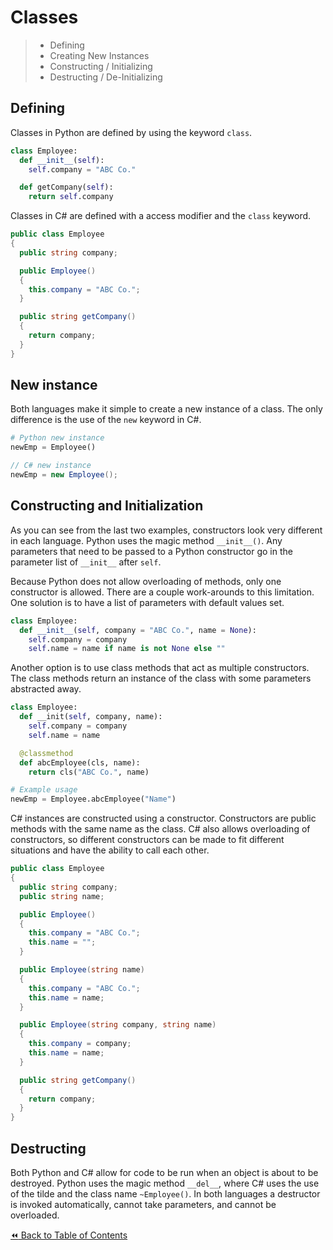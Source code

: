 # Classes
>- Defining
>- Creating New Instances
>- Constructing / Initializing
>- Destructing / De-Initializing

## Defining
Classes in Python are defined by using the keyword `class`.
```python
class Employee:
  def __init__(self):
    self.company = "ABC Co."

  def getCompany(self):
    return self.company
```

Classes in C# are defined with a access modifier and the `class` keyword.
```csharp
public class Employee
{
  public string company;

  public Employee()
  {
    this.company = "ABC Co.";
  }

  public string getCompany()
  {
    return company;
  }
}
```

## New instance
Both languages make it simple to create a new instance of a class. The only difference is the use of the `new` keyword in C#.
```python
# Python new instance
newEmp = Employee()
```

```csharp
// C# new instance
newEmp = new Employee();
```
## Constructing and Initialization
As you can see from the last two examples, constructors look very different in each language. Python uses the magic method `__init__()`. Any parameters that need to be passed to a Python constructor go in the parameter list of `__init__` after `self`.

Because Python does not allow overloading of methods, only one constructor is allowed. There are a couple work-arounds to this limitation. One solution is to have a list of parameters with default values set.
```python
class Employee:
  def __init__(self, company = "ABC Co.", name = None):
    self.company = company
    self.name = name if name is not None else ""
```

Another option is to use class methods that act as multiple constructors. The class methods return an instance of the class with some parameters abstracted away.
```python
class Employee:
  def __init(self, company, name):
    self.company = company
    self.name = name

  @classmethod
  def abcEmployee(cls, name):
    return cls("ABC Co.", name)

# Example usage
newEmp = Employee.abcEmployee("Name")
```

C# instances are constructed using a constructor. Constructors are public methods with the same name as the class. C# also allows overloading of constructors, so different constructors can be made to fit different situations and have the ability to call each other.
```csharp
public class Employee
{
  public string company;
  public string name;

  public Employee()
  {
    this.company = "ABC Co.";
    this.name = "";
  }

  public Employee(string name)
  {
    this.company = "ABC Co.";
    this.name = name;
  }

  public Employee(string company, string name)
  {
    this.company = company;
    this.name = name;
  }

  public string getCompany()
  {
    return company;
  }
}
```

## Destructing
Both Python and C# allow for code to be run when an object is about to be destroyed. Python uses the magic method `__del__`, where C# uses the use of the tilde and the class name `~Employee()`. In both languages a destructor is invoked automatically, cannot take parameters, and cannot be overloaded.

[:rewind: Back to Table of Contents](../README.md) <!-- BackToC -->
